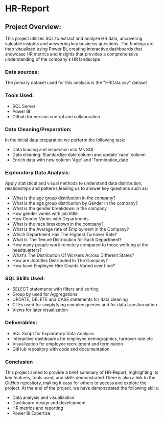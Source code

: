 # HR-Report

## Project Overview:
This project utilizes SQL to extract and analyze HR data, uncovering valuable insights and answering key business questions. The findings are then visualized using Power Bi, creating interactive dashboards that showcase HR metrics and insights that provides a comprehensive understanding of the company's HR landscape

### Data sources:
The primary dataset used for this analysis is the "HRData.csv" dataset

### Tools Used:
- SQL Server
- Power BI
- Github for version control and collaboration

### Data Cleaning/Preparation:
In the initial data preparation we perform the following task:
- Data loading and inspection into Ms SQL
- Data cleaning: Standardize date column and update 'race' column
- Enrich data with new column 'Age' and 'Termination_date '

### Exploratory Data Analysis:
Apply statistical and visual methods to understand data distribution, relationships and patterns,leading us to answer key questions such as:
- What is the age group distribution in the company?
- What is the age group distribution by Gender in the company?
- What is the gender breakdown in the company
- How gender varies with job tittle
- How Gender Varies with Departments
- What is the race breakdown in the company?
- What is the Average rate of Employment in the Company?
- Which Department Has The Highest Turnover Rate?
- What Is The Tenure Distribution for Each Department?
- How many people work remotely compared to those working at the headquarters?
- What's The Distribution Of Workers Across Different States?
- How are Jobtitles Distributed In The Company?
- How have Employee Hire Counts Varied over time?

### SQL Skills Used:
- SELECT statements with filters and sorting
- Group by used for Aggregations
- UPDATE, DELETE and CASE statements for data cleaning
- CTEs used for simplyfying complex queries and for data transformation
- Views for later visualization

### Deliverables:
- SQL Script for Exploratory Data Analysis
- Interactive dashboards for employee demographics, turnover rate etc
- Visualization for employee recruitment and termination 
- GitHub repository with code and documentation

### Conclusion
This project aimed to provide a brief summary of HR-Report, highlighting its key features, tools used, and skills demonstrated.There is also a link to the GitHub repository, making it easy for others to access and explore the project. At the end of the project, we have demonstrated the following skills:
- Data analysis and visualization
- Dashboard design and development
- HR metrics and reporting
- Power Bi Expertise















